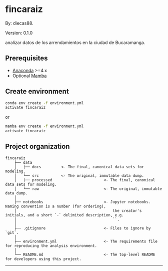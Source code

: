 # fincaraiz 

By: diecas88.

Version: 0.1.0

analizar datos de los arrendamientos en la ciudad de Bucaramanga.

## Prerequisites

- [Anaconda](https://www.anaconda.com/download/) >=4.x
- Optional [Mamba](https://mamba.readthedocs.io/en/latest/)

## Create environment

```bash
conda env create -f environment.yml
activate fincaraiz
```

or 

```bash
mamba env create -f environment.yml
activate fincaraiz
```

## Project organization

    fincaraiz
        ├── data
        │   ├── docs         <- The final, canonical data sets for modeling.
        │   └── src          <- The original, immutable data dump.
        │   ├── processed                       <- The final, canonical data sets for modeling.
        │   └── raw                             <- The original, immutable data dump.
        │
        ├── notebooks                           <- Jupyter notebooks. Naming convention is a number (for ordering),
        │                                           the creator's initials, and a short `-` delimited description, e.g.
        │                                           ``.
        │
        ├── .gitignore                          <- Files to ignore by `git`.
        │
        ├── environment.yml                     <- The requirements file for reproducing the analysis environment.
        │
        └── README.md                           <- The top-level README for developers using this project.

---
